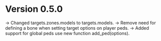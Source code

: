 # Version 0.5.0

-> Changed targets.zones.models to targets.models.
-> Remove need for defining a bone when setting target options on player peds.
-> Added support for global peds use new function add_ped(options).